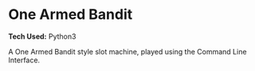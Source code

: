# One Armed Bandit

**Tech Used:** Python3

A One Armed Bandit style slot machine, played using the Command Line Interface.
